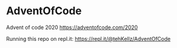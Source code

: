 # AdventOfCode
Advent of code 2020
https://adventofcode.com/2020

Running this repo on repl.it:
https://repl.it/@tehKellz/AdventOfCode